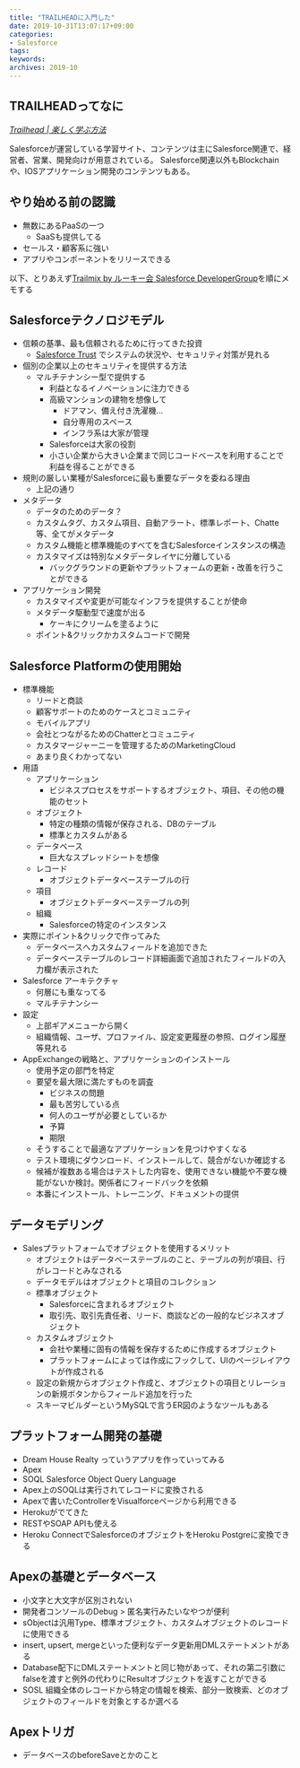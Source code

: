 ```yaml
---
title: "TRAILHEADに入門した"
date: 2019-10-31T13:07:17+09:00
categories: 
- Salesforce
tags: 
keywords: 
archives: 2019-10
---
```


## TRAILHEADってなに

[*Trailhead | 楽しく学ぶ方法*](https://trailhead.salesforce.com/ja/home)

Salesforceが運営している学習サイト、コンテンツは主にSalesforce関連で、経営者、営業、開発向けが用意されている。
Salesforce関連以外もBlockchainや、IOSアプリケーション開発のコンテンツもある。

## やり始める前の認識

- 無数にあるPaaSの一つ
    - SaaSも提供してる
- セールス・顧客系に強い
- アプリやコンポーネントをリリースできる

以下、とりあえず[Trailmix by ルーキー会 Salesforce DeveloperGroup](https://trailhead.salesforce.com/ja/users/00550000007HqDdAAK/trailmixes/start-develop)を順にメモする

## Salesforceテクノロジモデル

- 信頼の基準、最も信頼されるために行ってきた投資
    - [Salesforce Trust](https://trust.salesforce.com/ja/) でシステムの状況や、セキュリティ対策が見れる
- 個別の企業以上のセキュリティを提供する方法
    - マルチテナンシー型で提供する
        - 利益となるイノベーションに注力できる
        - 高級マンションの建物を想像して
            - ドアマン、備え付き洗濯機...
            - 自分専用のスペース
            - インフラ系は大家が管理
        - Salesforceは大家の役割
        - 小さい企業から大きい企業まで同じコードベースを利用することで利益を得ることができる
- 規則の厳しい業種がSalesforceに最も重要なデータを委ねる理由
    - 上記の通り
- メタデータ
    - データのためのデータ？
    - カスタムタグ、カスタム項目、自動アラート、標準レポート、Chatte等、全てがメタデータ
    - カスタム機能と標準機能のすべてを含むSalesforceインスタンスの構造
    - カスタマイズは特別なメタデータレイヤに分離している
        - バックグラウンドの更新やプラットフォームの更新・改善を行うことができる
- アプリケーション開発
    - カスタマイズや変更が可能なインフラを提供することが使命
    - メタデータ駆動型で速度が出る
        - ケーキにクリームを塗るように
    - ポイント&クリックかカスタムコードで開発

## Salesforce Platformの使用開始

- 標準機能
    - リードと商談
    - 顧客サポートのためのケースとコミュニティ
    - モバイルアプリ
    - 会社とつながるためのChatterとコミュニティ
    - カスタマージャーニーを管理するためのMarketingCloud
    - あまり良くわかってない
- 用語
    - アプリケーション
        - ビジネスプロセスをサポートするオブジェクト、項目、その他の機能のセット
    - オブジェクト
        - 特定の種類の情報が保存される、DBのテーブル
        - 標準とカスタムがある
    - データベース
        - 巨大なスプレッドシートを想像
    - レコード
        - オブジェクトデータベーステーブルの行
    - 項目
        - オブジェクトデータベーステーブルの列
    - 組織
        - Salesforceの特定のインスタンス
- 実際にポイント&クリックで作ってみた
    - データベースへカスタムフィールドを追加できた
    - データベーステーブルのレコード詳細画面で追加されたフィールドの入力欄が表示された
- Salesforce アーキテクチャ
    - 何層にも重なってる
    - マルチテナンシー
- 設定
    - 上部ギアメニューから開く
    - 組織情報、ユーザ、プロファイル、設定変更履歴の参照、ログイン履歴等見れる
- AppExchangeの戦略と、アプリケーションのインストール
    - 使用予定の部門を特定
    - 要望を最大限に満たすものを調査
        - ビジネスの問題
        - 最も苦労している点
        - 何人のユーザが必要としているか
        - 予算
        - 期限
    - そうすることで最適なアプリケーションを見つけやすくなる
    - テスト環境にダウンロード、インストールして、競合がないか確認する
    - 候補が複数ある場合はテストした内容を、使用できない機能や不要な機能がないか検討。関係者にフィードバックを依頼
    - 本番にインストール、トレーニング、ドキュメントの提供

## データモデリング

- Salesプラットフォームでオブジェクトを使用するメリット
    - オブジェクトはデータベーステーブルのこと、テーブルの列が項目、行がレコードとみなされる
    - データモデルはオブジェクトと項目のコレクション
    - 標準オブジェクト
        - Salesforceに含まれるオブジェクト
        - 取引先、取引先責任者、リード、商談などの一般的なビジネスオブジェクト
    - カスタムオブジェクト
        - 会社や業種に固有の情報を保存するために作成するオブジェクト
        - プラットフォームによっては作成にフックして、UIのページレイアウトが作成される
    - 設定の新規からオブジェクト作成と、オブジェクトの項目とリレーションの新規ボタンからフィールド追加を行った
    - スキーマビルダーというMySQLで言うER図のようなツールもある

## プラットフォーム開発の基礎

- Dream House Realty っていうアプリを作っていってみる
- Apex
- SOQL Salesforce Object Query Language
- Apex上のSOQLは実行されてレコードに変換される
- Apexで書いたControllerをVisualforceページから利用できる
- Herokuがでてきた
- RESTやSOAP APIも使える
- Heroku ConnectでSalesforceのオブジェクトをHeroku Postgreに変換できる

## Apexの基礎とデータベース

- 小文字と大文字が区別されない
- 開発者コンソールのDebug > 匿名実行みたいなやつが便利
- sObjectは汎用Type、標準オブジェクト、カスタムオブジェクトのレコードに使用できる
- insert, upsert, mergeといった便利なデータ更新用DMLステートメントがある
- Database配下にDMLステートメントと同じ物があって、それの第二引数にfalseを渡すと例外の代わりにResultオブジェクトを返すことができる
- SOSL 組織全体のレコードから特定の情報を検索、部分一致検索、どのオブジェクトのフィールドを対象とするか選べる
  
## Apexトリガ

- データベースのbeforeSaveとかのこと
